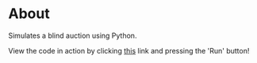 # About
Simulates a blind auction using Python.

View the code in action by clicking [this](https://replit.com/@hewittaj/blind-auction) link and pressing the 'Run' button!
